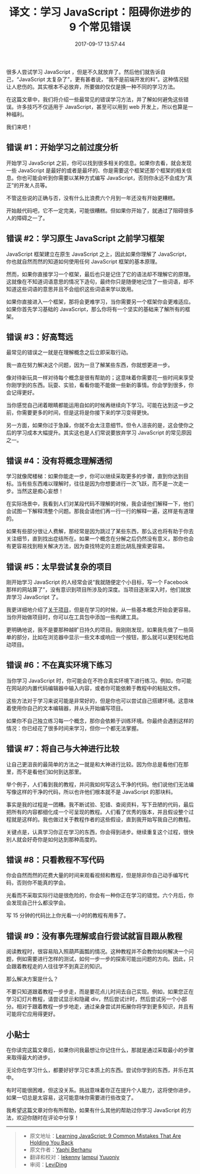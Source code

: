 ﻿---
title: 译文：学习 JavaScript：阻碍你进步的 9 个常见错误
tags: [JavaScript, 译文]
categories: [文章翻译]
date: 2017-09-17 13:57:44
---

很多人尝试学习 JavaScript ，但是不久就放弃了。然后他们就告诉自己，“JavaScript 太复杂了”，更有甚者说，“我不是前端开发的料”。这种情况挺让人悲伤的。其实根本不必放弃，所要做的仅仅是换一种不同的学习方法。

<!-- more -->

在这篇文章中，我们将介绍一些最常见的错误学习方法，并了解如何避免这些错误。许多技巧不仅适用于 JavaScript，甚至可以用到 web 开发上，所以也算是一种福利。

我们来吧！


## 错误 #1：开始学习之前过度分析

开始学习 JavaScript 之前，你可以找到很多相关的信息。如果你去看，就会发现一些 JavaScript 是最好的或者是最坏的、你是需要这个框架还那个框架的相关信息。你也可能会听到你需要以某种方式编写 JavaScript，否则你永远不会成为“真正”的开发人员等。

不管这些说的正确与否，没有什么比浪费六个月到一年还没有开始更糟糕。

开始敲代码吧，它不一定完美，可能很糟糕。但如果你开始了，就通过了阻碍很多人的障碍之一了。


## 错误 #2：学习原生 JavaScript 之前学习框架

JavaScript 框架建立在原生 JavaScript 之上，因此如果你理解了 JavaScript，你也就自然而然的知道如何使用任何 JavaScript 框架的基本原理。

然而，如果你直接学习一个框架，最后也只是记住了它的语法却不理解它的原理。这就像在不知道词语意思的情况下造句，最终你只是随便地记住了一些词语，却不知道这些词语的意思并且不会组织这些词语来学以致用。

如果你直接进入一个框架，那将会更难学习，当你需要另一个框架你会更难适应。如果你首先学习基础的 JavaScript，那么你将有一个坚实的基础来了解所有的框架。


## 错误 #3：好高骛远

最常见的错误之一就是在理解概念之后立即采取行动。

我一直在努力解决这个问题，因为一旦了解某些东西，你就想更进一步。

像对待新玩具一样对待每个概念是很有帮助的；这意味着你需要花一些时间来享受你刚学到的东西。玩耍、实验，看看你能不能做一些新的事情。你会学到很多，你会记得更好。

当你感觉自己闭着眼睛都能运用自如的时候再继续向下学习。可能在达到这一步之前，你需要更多的时间，但是这将是你接下来的学习变得更快。

另一方面，如果你过于急躁，你就不会太注意细节。但令人沮丧的是，这会使你之后的学习成本大幅提升。其实这也是人们常说要放弃学习 JavaScript 的常见原因之一。


## 错误 #4：没有将概念理解透彻

学习就像爬楼梯：如果你能走一步，你可以继续采取更多的步骤，直到你达到目标。当有些东西难以理解时，往往是因为你想要进行一次飞跃，而不是一次走一步。当然这是痴心妄想！

在实际场景中，我看到人们对某段代码不理解的时候，我会请他们解释一下，他们会试图一下解释清整个问题。那我会请他们再一行一行的解释一遍，这样是有道理的。

如果有些部分很让人费解，那经常是因为跳过了某些东西，那么这也将有助于你去关注细节，直到找出症结所在。如果一个概念在分解之后仍然没有意义，那你也会有更容易找到相关解决方法，因为查找特定的主题比胡乱搜索更容易。


## 错误 #5：太早尝试复杂的项目

刚开始学习 JavaScript 的人经常会说“我就随便定个小目标，写一个 Facebook 那样的网站算了”，没有意识到项目所涉及的深度。当项目逐渐深入时，他们就放弃学习 JavaScript 了。

我更详细地介绍了[关于项目](https://www.sitepoint.com/projects-can-sometimes-be-the-worst-way-to-learn-javascript/)，但是在学习的时候，从一些基本概念开始会更容易。当你开始做项目时，你可以在工具包中添加一些构建工具。

更明确地说，我不是要那种越旷日持久的项目。我刚刚发现，如果我先做了一些简单的部分，比如在浏览器中显示一些文本或响应一个按钮，那么就可以更轻松地启动项目。


## 错误 #6：不在真实环境下练习

当你学习 JavaScript 时，你可能会在不符合真实环境下进行练习。例如，你可能在网站的内置代码编辑器中输入内容，或者你可能依赖于教程中的粘贴文件。

这些方法对于学习来说可能是非常好的，但是你也可以尝试自己搭建环境。这意味着使用你自己的文本编辑器，并从头开始编写项目。

如果你不自己独立练习每一个概念，那你会依赖于训练环境。你最终会遇到这样的情况：你已经花了很多时间来学习，但你一个都无法掌握。


## 错误 #7：将自己与大神进行比较

让自己更沮丧的最简单的方法之一就是和大神进行比较。因为你总是看他们在那里，而不是看他们如何到达那里。

举个例子，人们看到我的教程，并问我如何写这么干净的代码。他们说他们无法编写像这样的干净的代码，所以也许他们根本就不是 JavaScript 的那块料。

事实是我的过程是一团糟。我不断试验、犯错、查阅资料，写下丑陋的代码，最后把所有的内容都细化成一个可呈现的教程。人们看了优秀的版本，并且假设整个过程就是这样的。我也做过关于教程作者的这些假设，直到我开始写我自己的教程。

关键点是，认真学习你正在学习的东西，你会得到进步。继续重复这个过程，很快别人就会好奇你是如何达到那种高度的。


## 错误 #8：只看教程不写代码

你会自然而然的花费大量的时间来观看视频和教程，但是除非你自己动手编写代码，否则你不能真的学会。

光看而不采取实际行动是很危险的，你会有一种你正在学习的错觉。六个月后，你会发现自己什么都没学会。

写 15 分钟的代码比上你光看一小时的教程有用多了。


## 错误 #9：没有事先理解或自行尝试就盲目跟从教程

阅读教程时，很容易陷入照葫芦画瓢的情况。这种教程并不会教你如何解决一个问题，例如需要进行怎样的测试，如何一步一步的探索可能出问题的方向。因此，只会跟着教程走的人往往学不到真正的知识。

那么解决方案是什么？

不要只知道跟着教程一步步走，而是要花点儿时间去自己实现。例如，如果您正在学习幻灯片教程，请尝试显示和隐藏 div，然后尝试计时，然后尝试另一个小部分。相对于跟着教程一步步地走，通过亲身尝试并拓展你将学到更多知识，并且有可能将它应用得更好。


## 小贴士

在你读完这篇文章后，如果你问我最想让你记住什么，那就是通过采取最小的步骤来取得最大的进步。

无论你在学习什么，都要好好学习它本质上的东西。尝试你学到的东西，并乐在其中。

有时可能很困难，但这没关系。挑战意味着你正在提升个人能力，这将使你进步。如果一切总是太容易，这可能意味你需要进行些改变了。

我希望这篇文章对你有所帮助，如果有什么其他的帮助过你学习 JavaScript 的方法，欢迎你随时在评论中分享！

---

> * 原文地址：[Learning JavaScript: 9 Common Mistakes That Are Holding You Back](https://www.sitepoint.com/learning-javascript-9-common-mistakes/)
> * 原文作者：[Yaphi Berhanu](https://www.sitepoint.com/author/yberhanu/)
> * 翻译和校对：[lekenny](https://github.com/lekenny) [lampui](https://github.com/lampui) [Yuuoniy](https://github.com/Yuuoniy)
> * 审阅：[LeviDing](http://www.dingxuewen.com)
